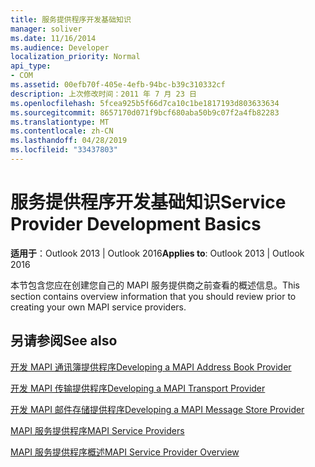 ```yaml
---
title: 服务提供程序开发基础知识
manager: soliver
ms.date: 11/16/2014
ms.audience: Developer
localization_priority: Normal
api_type:
- COM
ms.assetid: 00efb70f-405e-4efb-94bc-b39c310332cf
description: 上次修改时间：2011 年 7 月 23 日
ms.openlocfilehash: 5fcea925b5f66d7ca10c1be1817193d803633634
ms.sourcegitcommit: 8657170d071f9bcf680aba50b9c07f2a4fb82283
ms.translationtype: MT
ms.contentlocale: zh-CN
ms.lasthandoff: 04/28/2019
ms.locfileid: "33437803"
---
```

# <a name="service-provider-development-basics"></a><span data-ttu-id="2b7fb-103">服务提供程序开发基础知识</span><span class="sxs-lookup"><span data-stu-id="2b7fb-103">Service Provider Development Basics</span></span>

  
  
<span data-ttu-id="2b7fb-104">**适用于**：Outlook 2013 | Outlook 2016</span><span class="sxs-lookup"><span data-stu-id="2b7fb-104">**Applies to**: Outlook 2013 | Outlook 2016</span></span> 
  
<span data-ttu-id="2b7fb-105">本节包含您应在创建您自己的 MAPI 服务提供商之前查看的概述信息。</span><span class="sxs-lookup"><span data-stu-id="2b7fb-105">This section contains overview information that you should review prior to creating your own MAPI service providers.</span></span>
  
## <a name="see-also"></a><span data-ttu-id="2b7fb-106">另请参阅</span><span class="sxs-lookup"><span data-stu-id="2b7fb-106">See also</span></span>



[<span data-ttu-id="2b7fb-107">开发 MAPI 通讯簿提供程序</span><span class="sxs-lookup"><span data-stu-id="2b7fb-107">Developing a MAPI Address Book Provider</span></span>](developing-a-mapi-address-book-provider.md)
  
[<span data-ttu-id="2b7fb-108">开发 MAPI 传输提供程序</span><span class="sxs-lookup"><span data-stu-id="2b7fb-108">Developing a MAPI Transport Provider</span></span>](developing-a-mapi-transport-provider.md)
  
[<span data-ttu-id="2b7fb-109">开发 MAPI 邮件存储提供程序</span><span class="sxs-lookup"><span data-stu-id="2b7fb-109">Developing a MAPI Message Store Provider</span></span>](developing-a-mapi-message-store-provider.md)
  
[<span data-ttu-id="2b7fb-110">MAPI 服务提供程序</span><span class="sxs-lookup"><span data-stu-id="2b7fb-110">MAPI Service Providers</span></span>](mapi-service-providers.md)
  
[<span data-ttu-id="2b7fb-111">MAPI 服务提供程序概述</span><span class="sxs-lookup"><span data-stu-id="2b7fb-111">MAPI Service Provider Overview</span></span>](mapi-service-provider-overview.md)

